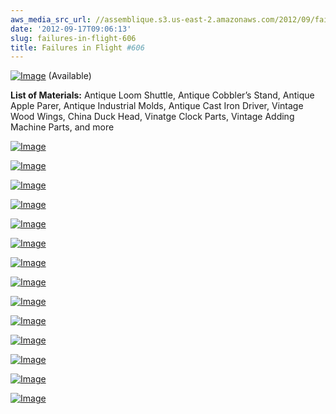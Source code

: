 ```yaml
---
aws_media_src_url: //assemblique.s3.us-east-2.amazonaws.com/2012/09/failuresinflight606-back.jpg
date: '2012-09-17T09:06:13'
slug: failures-in-flight-606
title: Failures in Flight #606
---
```


 [![Image](//assemblique.s3.us-east-2.amazonaws.com/2012/09/failuresinflight606-back.jpg?w=487)](//assemblique.s3.us-east-2.amazonaws.com/2012/09/failuresinflight606-back.jpg) (Available)

 **List of Materials:** Antique Loom Shuttle, Antique Cobbler’s Stand, Antique Apple Parer, Antique Industrial Molds, Antique Cast Iron Driver, Vintage Wood Wings, China Duck Head, Vinatge Clock Parts, Vintage Adding Machine Parts, and more

 [![Image](//assemblique.s3.us-east-2.amazonaws.com/2012/09/failuresinflight606-left.jpg?w=487)](//assemblique.s3.us-east-2.amazonaws.com/2012/09/failuresinflight606-left.jpg)

 [![Image](//assemblique.s3.us-east-2.amazonaws.com/2012/09/failuresinflight606-wing.jpg?w=487)](//assemblique.s3.us-east-2.amazonaws.com/2012/09/failuresinflight606-wing.jpg)

 [![Image](//assemblique.s3.us-east-2.amazonaws.com/2012/09/failuresinflight606-crank-top.jpg?w=487)](//assemblique.s3.us-east-2.amazonaws.com/2012/09/failuresinflight606-crank-top.jpg)

 [![Image](//assemblique.s3.us-east-2.amazonaws.com/2012/09/failuresinflight606-mid.jpg?w=487)](//assemblique.s3.us-east-2.amazonaws.com/2012/09/failuresinflight606-mid.jpg)

 [![Image](//assemblique.s3.us-east-2.amazonaws.com/2012/09/failuresinflight606-front.jpg?w=487)](//assemblique.s3.us-east-2.amazonaws.com/2012/09/failuresinflight606-front.jpg)

 [![Image](//assemblique.s3.us-east-2.amazonaws.com/2012/09/failuresinflight606-pilot-angle.jpg?w=487)](//assemblique.s3.us-east-2.amazonaws.com/2012/09/failuresinflight606-pilot-angle.jpg)

 [![Image](//assemblique.s3.us-east-2.amazonaws.com/2012/09/failuresinflight606-pilot-front.jpg?w=487)](//assemblique.s3.us-east-2.amazonaws.com/2012/09/failuresinflight606-pilot-front.jpg)

 [![Image](//assemblique.s3.us-east-2.amazonaws.com/2012/09/failuresinflight606-pilot-top.jpg?w=487)](//assemblique.s3.us-east-2.amazonaws.com/2012/09/failuresinflight606-pilot-top.jpg)

 [![Image](//assemblique.s3.us-east-2.amazonaws.com/2012/09/failuresinflight606-top.jpg?w=487)](//assemblique.s3.us-east-2.amazonaws.com/2012/09/failuresinflight606-top.jpg)

 [![Image](//assemblique.s3.us-east-2.amazonaws.com/2012/09/failuresinflight606-above.jpg?w=487)](//assemblique.s3.us-east-2.amazonaws.com/2012/09/failuresinflight606-above.jpg)

 [![Image](//assemblique.s3.us-east-2.amazonaws.com/2012/09/failuresinflight606-crank.jpg?w=487)](//assemblique.s3.us-east-2.amazonaws.com/2012/09/failuresinflight606-crank.jpg)

 [![Image](//assemblique.s3.us-east-2.amazonaws.com/2012/09/failuresinflight606-full.jpg?w=487)](//assemblique.s3.us-east-2.amazonaws.com/2012/09/failuresinflight606-full.jpg)

 [![Image](//assemblique.s3.us-east-2.amazonaws.com/2012/09/failuresinflight606-pilot.jpg?w=487)](//assemblique.s3.us-east-2.amazonaws.com/2012/09/failuresinflight606-pilot.jpg)

 [![Image](//assemblique.s3.us-east-2.amazonaws.com/2012/09/failuresinflight606-rev.jpg?w=487)](//assemblique.s3.us-east-2.amazonaws.com/2012/09/failuresinflight606-rev.jpg)